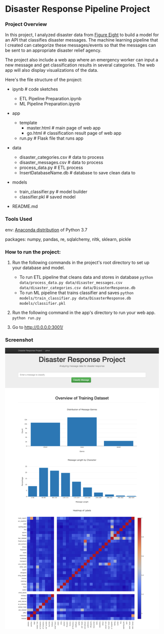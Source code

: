 # Disaster Response Pipeline Project

### Project Overview
In this project, I analyzed disaster data from [Figure Eight](https://www.figure-eight.com/) to build a model for an API that classifies disaster messages. The machine learning pipeline that I created can categorize these messages/events so that the messages can be sent to an appropriate disaster relief agency.

The project also include a web app where an emergency worker can input a new message and get classification results in several categories. The web app will also display visualizations of the data.

Here's the file structure of the project:

- ipynb # code sketches
    - ETL Pipeline Preparation.ipynb
    - ML Pipeline Preparation.ipynb 

- app
    - template
        - master.html  # main page of web app
        - go.html  # classification result page of web app
    - run.py  # Flask file that runs app

- data
    - disaster_categories.csv  # data to process 
    - disaster_messages.csv  # data to process
    - process_data.py  # ETL process
    - InsertDatabaseName.db   # database to save clean data to

- models
    - train_classifier.py # model builder
    - classifier.pkl  # saved model 

- README.md

### Tools Used
env: [Anaconda distribution](https://www.anaconda.com/distribution/) of Python 3.7

packages: numpy, pandas, re, sqlalchemy, nltk, sklearn, pickle

### How to run the project:
1. Run the following commands in the project's root directory to set up your database and model.

    - To run ETL pipeline that cleans data and stores in database
        `python data/process_data.py data/disaster_messages.csv data/disaster_categories.csv data/DisasterResponse.db`
    - To run ML pipeline that trains classifier and saves
        `python models/train_classifier.py data/DisasterResponse.db models/classifier.pkl`

2. Run the following command in the app's directory to run your web app.
    `python run.py`

3. Go to http://0.0.0.0:3001/

### Screenshot
![screenshot](0.0.0.0_3001_.png)
